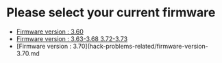 # Please select your current firmware

* [Firmware version : 3.60](hack-problems-related/firmware-version-3.60.md)
* [Firmware version : 3.63-3.68 3.72-3.73](hack-problems-related/firmware-version-3.63-3.68.md)
* [Firmware version : 3.70](hack-problems-related/firmware-version-3.70.md
